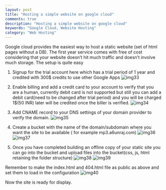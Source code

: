 ```yaml
---
layout: post
title: "Hosting a simple website on google cloud"
comments: true
description: "Hosting a simple website on google cloud"
keywords: "Google Cloud, Website Hosting"
category: "Web Hosting"
---
```

Google cloud provides the easiest way to host a static website (set of html pages without a DB).
The first year service comes with free of cost considering that your website doesn’t hit much traffic and doesn’t involve much storage.
The setup is quite easy

1. Signup for the trial account here which has a trial period of 1 year and credited with 300$ credits to use other Google Apps
![img33](https://a6unraj.github.io/assets/images/img33.png)

2. Enable billing and add a credit card to your account to verify that you are a human, currently debit card is not supported but still you can add a debit card(need to be changed after trial period) and you will be charged 1$(50 INR) later will be credited once the biller is verified.
![img34](https://a6unraj.github.io/assets/images/img34.png)

3. Add CNAME record to your DNS settings of your domain provider to verify the domain.
![img35](https://a6unraj.github.io/assets/images/img35.png)

4. Create a bucket with the name of the domain/subdomain where you want the site to be available ( for example mp3.a6unraj.com)
![img36](https://a6unraj.github.io/assets/images/img36.png)
![img37](https://a6unraj.github.io/assets/images/img37.png)

5. Once you have completed building an offline copy of your static site you can go into the bucket and upload files into the bucket(css, js, html retaining the folder structure)
![img38](https://a6unraj.github.io/assets/images/img38.png)
![img39](https://a6unraj.github.io/assets/images/img39.png)

Remember to make the index.html and 404.html file as public as above and set them to load in the configuration
![img40](https://a6unraj.github.io/assets/images/img40.png)

Now the site is ready for display.
